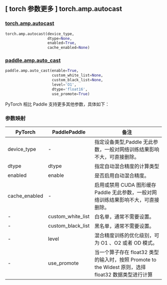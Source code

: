 ## [ torch 参数更多 ] torch.amp.autocast

### [torch.amp.autocast](https://pytorch.org/docs/stable/amp.html#torch.cuda.amp.autocast)

```python
torch.amp.autocast(device_type,
                   dtype=None,
                   enabled=True,
                   cache_enabled=None)
```

### [paddle.amp.auto_cast](https://www.paddlepaddle.org.cn/documentation/docs/zh/develop/api/paddle/amp/auto_cast_cn.html#auto-cast)

```python
paddle.amp.auto_cast(enable=True,
                     custom_white_list=None,
                     custom_black_list=None,
                     level='O1',
                     dtype='float16',
                     use_promote=True)
```

PyTorch 相比 Paddle 支持更多其他参数，具体如下：

### 参数映射

| PyTorch       | PaddlePaddle | 备注                                                         |
| ------------- | ------ | ------------------------------------------------------------ |
| device_type         | -      | 指定设备类型,Paddle 无此参数，一般对网络训练结果影响不大，可直接删除。                         |
| dtype           | dtype      | 指定自动混合精度的计算类型         |
| enabled         | enable  | 是否启用自动混合精度。 |
| cache_enabled        | -      | 启用或禁用 CUDA 图形缓存 Paddle 无此参数，一般对网络训练结果影响不大，可直接删除。 |
| -        | custom_white_list      | 白名单，通常不需要设置。 |
| -        | custom_black_list      | 黑名单，通常不需要设置。 |
| -        | level      | 混合精度训练的优化级别，可为 O1 、O2 或者 OD 模式。 |
| -        | use_promote      | 当一个算子存在 float32 类型的输入时，按照 Promote to the Widest 原则，选择 float32 数据类型进行计算 |

